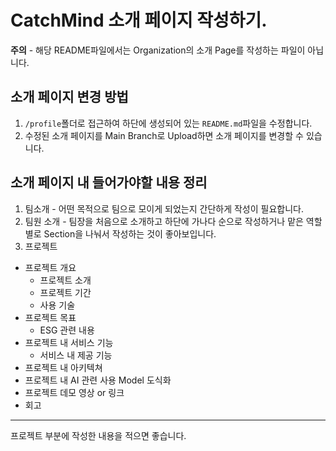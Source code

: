 # CatchMind 소개 페이지 작성하기.

**주의** - 해당 README파일에서는 Organization의 소개 Page를 작성하는 파일이 아닙니다.

## 소개 페이지 변경 방법
1. `/profile`폴더로 접근하여 하단에 생성되어 있는 `README.md`파일을 수정합니다.
2. 수정된 소개 페이지를 Main Branch로 Upload하면 소개 페이지를 변경할 수 있습니다.

## 소개 페이지 내 들어가야할 내용 정리
1. 팀소개 - 어떤 목적으로 팀으로 모이게 되었는지 간단하게 작성이 필요합니다.
2. 팀원 소개 - 팀장을 처음으로 소개하고 하단에 가나다 순으로 작성하거나 맡은 역할 별로 Section을 나눠서 작성하는 것이 좋아보입니다.
3. 프로젝트
  - 프로젝트 개요
    - 프로젝트 소개
    - 프로젝트 기간
    - 사용 기술
  - 프로젝트 목표
    - ESG 관련 내용
  - 프로젝트 내 서비스 기능
    - 서비스 내 제공 기능
  - 프로젝트 내 아키텍쳐
  - 프로젝트 내 AI 관련 사용 Model 도식화
  - 프로젝트 데모 영상 or 링크
  - 회고
---
프로젝트 부분에 작성한 내용을 적으면 좋습니다.
